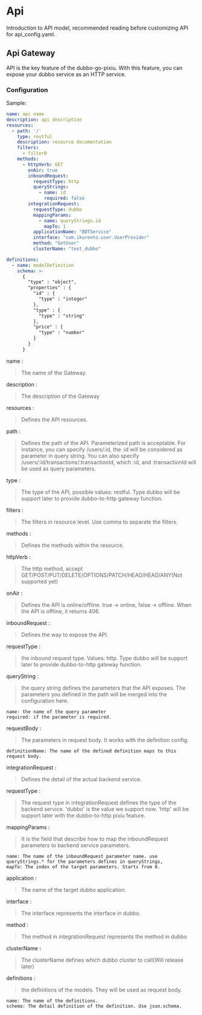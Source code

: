 # Api

Introduction to API model, recommended reading before customizing API for api_config.yaml.

## Api Gateway

API is the key feature of the dubbo-go-pixiu. With this feature, you can expose your dubbo service as an HTTP service.

### Configuration

Sample:
``` yaml
name: api name
description: api description
resources:
  - path: '/'
    type: restful
    description: resource documentation
    filters:
      - filter0
    methods:
      - httpVerb: GET
        onAir: true
        inboundRequest:
          requestType: http
          queryStrings:
            - name: id
              required: false
        integrationRequest:
          requestType: dubbo
          mappingParams:
            - name: queryStrings.id
              mapTo: 1
          applicationName: "BDTService"
          interface: "com.ikurento.user.UserProvider"
          method: "GetUser"
          clusterName: "test_dubbo"

definitions:
  - name: modelDefinition
    schema: >-
      {
        "type" : "object",
        "properties" : {
          "id" : {
            "type" : "integer"
          },
          "type" : {
            "type" : "string"
          },
          "price" : {
            "type" : "number"
          }
        }
      }
```
name
:
> The name of the Gateway.


description
:
> The description of the Gateway

resources
:
> Defines the API resources.

path
:
> Defines the path of the API. Parameterized path is acceptable. For instance, you can specify /users/:id, the :id will be considered as parameter in query string. You can also specify /users/:id/transactions/:transactionId, which :id, and :transactionId will be used as query parameters.

type
:
> The type of the API, possible values: restful. Type dubbo will be support later to provide dubbo-to-http gateway function.

filters
:
> The filters in resource level. Use comma to separate the filters.

methods
:
> Defines the methods within the resource. 

httpVerb
:
> The http method, accept GET/POST/PUT/DELETE/OPTIONS/PATCH/HEAD/HEAD/ANY(Not supported yet)

onAir
:
> Defines the API is online/offline. true -> online, false -> offline. When the API is offline, it returns 406.

inboundRequest
:
> Defines the way to expose the API.

requestType
: 
> the inbound request type. Values: http. Type dubbo will be support later to provide dubbo-to-http gateway function.

queryString
:
> the query string defines the parameters that the API exposes. The parameters you defined in the path will be merged into the configuration here.

    name: the name of the query parameter
    required: if the parameter is required.

requestBody
:
> The parameters in request body. It works with the definition config. 
    
    definitionName: The name of the defined definition maps to this request body.

integrationRequest
:
> Defines the detail of the actual backend service.

requestType
:
> The request type in integrationRequest defines the type of the backend service. 'dubbo' is the value we support now. 'http' will be support later with the dubbo-to-http pixiu feature.

mappingParams
:
> It is the field that describe how to map the inboundRequest parameters to backend service parameters.

    name: The name of the inboundRequest parameter name. use queryStrings.* for the parameters defines in queryStrings, 
    mapTo: The index of the target parameters. Starts from 0.

application
:
> The name of the target dubbo application.

interface
:
> The interface represents the interface in dubbo.

method
:
> The method in integrationRequest represents the method in dubbo

clusterName
:
> The clusterName defines which dubbo cluster to call(Will release later)

definitions
:
> the definitions of the models. They will be used as request body.

    name: The name of the definitions.
    schema: The detail definition of the definition. Use json.schema.

